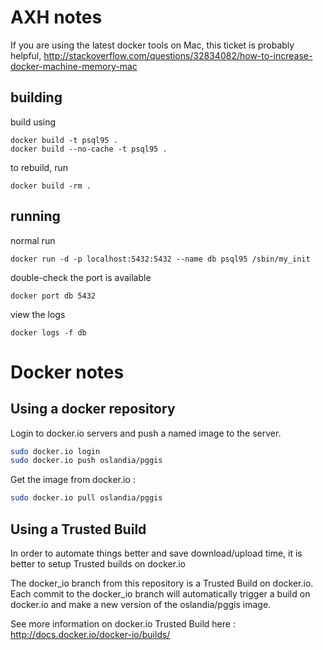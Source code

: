 AXH notes
=========

If you are using the latest docker tools on Mac, this ticket is probably helpful, http://stackoverflow.com/questions/32834082/how-to-increase-docker-machine-memory-mac

building
--------

build using

    docker build -t psql95 .
    docker build --no-cache -t psql95 .

to rebuild, run

    docker build -rm .

running
-------

normal run

    docker run -d -p localhost:5432:5432 --name db psql95 /sbin/my_init

double-check the port is available

    docker port db 5432

view the logs

    docker logs -f db

Docker notes
============

Using a docker repository
-------------------------

Login to docker.io servers and push a named image to the server.

```sh
sudo docker.io login
sudo docker.io push oslandia/pggis
```

Get the image from docker.io :

```sh
sudo docker.io pull oslandia/pggis
```

Using a Trusted Build
---------------------

In order to automate things better and save download/upload time, it is better to setup Trusted builds on docker.io

The docker_io branch from this repository is a Trusted Build on docker.io.
Each commit to the docker_io branch will automatically trigger a build on docker.io and make a new version of the oslandia/pggis image.

See more information on docker.io Trusted Build here : http://docs.docker.io/docker-io/builds/
